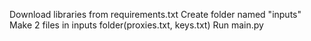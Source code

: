 Download libraries from requirements.txt
Create folder named "inputs"
Make 2 files in inputs folder(proxies.txt, keys.txt)
Run main.py
